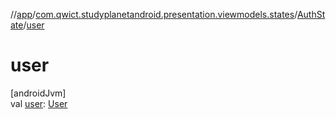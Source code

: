 //[app](../../../index.md)/[com.qwict.studyplanetandroid.presentation.viewmodels.states](../index.md)/[AuthState](index.md)/[user](user.md)

# user

[androidJvm]\
val [user](user.md): [User](../../com.qwict.studyplanetandroid.domain.model/-user/index.md)
